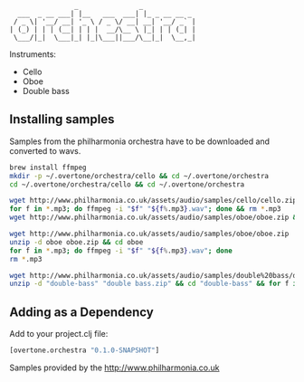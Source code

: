                     _               _
      ___  _ __ ___| |__   ___  ___| |_ _ __ __ _
     / _ \| '__/ __| '_ \ / _ \/ __| __| '__/ _` |
    | (_) | | | (__| | | |  __/\__ \ |_| | | (_| |
     \___/|_|  \___|_| |_|\___||___/\__|_|  \__,_|


Instruments:

 * Cello
 * Oboe
 * Double bass


## Installing samples

Samples from the philharmonia orchestra have to be downloaded and converted to wavs.

```bash
brew install ffmpeg
mkdir -p ~/.overtone/orchestra/cello && cd ~/.overtone/orchestra 
cd ~/.overtone/orchestra/cello && cd ~/.overtone/orchestra

wget http://www.philharmonia.co.uk/assets/audio/samples/cello/cello.zip && unzip -d cello cello.zip && cd cello &&
for f in *.mp3; do ffmpeg -i "$f" "${f%.mp3}.wav"; done && rm *.mp3
wget http://www.philharmonia.co.uk/assets/audio/samples/oboe/oboe.zip && unzip -d oboe oboe.zip && cd oboe && for f in *.mp3; do ffmpeg -i "$f" "${f%.mp3}.wav"; done && rm *.mp3

wget http://www.philharmonia.co.uk/assets/audio/samples/oboe/oboe.zip
unzip -d oboe oboe.zip && cd oboe
for f in *.mp3; do ffmpeg -i "$f" "${f%.mp3}.wav"; done
rm *.mp3

wget http://www.philharmonia.co.uk/assets/audio/samples/double%20bass/double%20bass.zip
unzip -d "double-bass" "double bass.zip" && cd "double-bass" && for f in *.mp3; do ffmpeg -i "$f" "${f%.mp3}.wav"; done && rm *.mp3
```

## Adding as a Dependency

Add to your project.clj file:

```clojure
[overtone.orchestra "0.1.0-SNAPSHOT"]
```

Samples provided by the  http://www.philharmonia.co.uk
